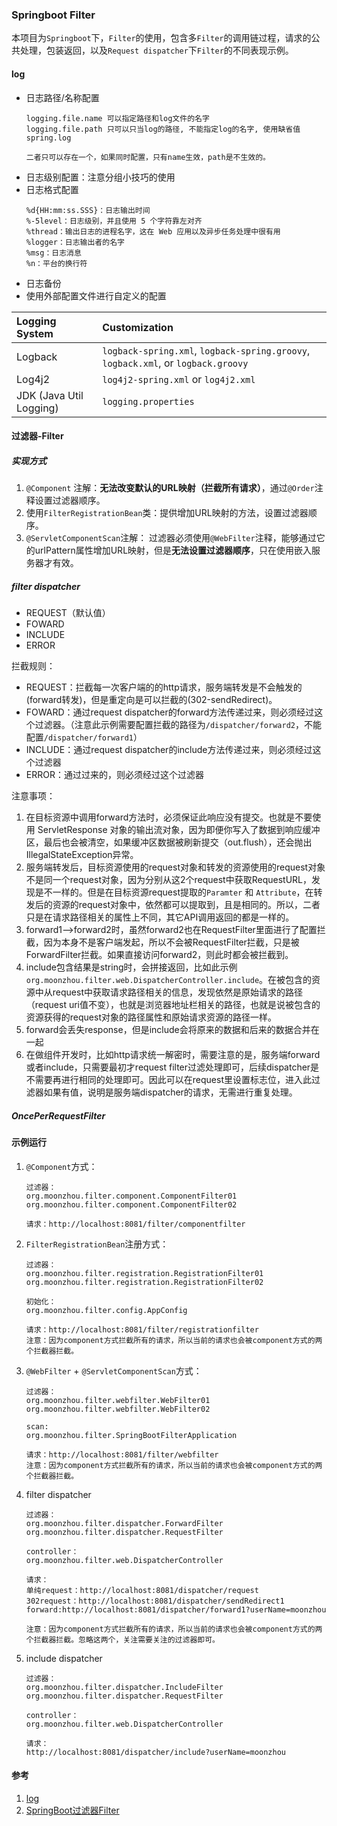 ### Springboot Filter
本项目为`Springboot`下，`Filter`的使用，包含多`Filter`的调用链过程，请求的公共处理，包装返回，以及`Request dispatcher`下`Filter`的不同表现示例。

#### log
* 日志路径/名称配置
    ```
    logging.file.name 可以指定路径和log文件的名字
    logging.file.path 只可以只当log的路径, 不能指定log的名字, 使用缺省值spring.log
    
    二者只可以存在一个，如果同时配置，只有name生效，path是不生效的。
    ```
* 日志级别配置：注意分组小技巧的使用
* 日志格式配置
    ```
    %d{HH:mm:ss.SSS}：日志输出时间
    %-5level：日志级别，并且使用 5 个字符靠左对齐
    %thread：输出日志的进程名字，这在 Web 应用以及异步任务处理中很有用
    %logger：日志输出者的名字
    %msg：日志消息
    %n：平台的换行符
    ```
* 日志备份
* 使用外部配置文件进行自定义的配置

| Logging System          | Customization                                                |
| :---------------------- | :----------------------------------------------------------- |
| Logback                 | `logback-spring.xml`, `logback-spring.groovy`, `logback.xml`, or `logback.groovy` |
| Log4j2                  | `log4j2-spring.xml` or `log4j2.xml`                          |
| JDK (Java Util Logging) | `logging.properties`                                         |

#### 过滤器-Filter
##### 实现方式
1. `@Component` 注解：**无法改变默认的URL映射（拦截所有请求）**，通过`@Order`注释设置过滤器顺序。
1. 使用`FilterRegistrationBean`类：提供增加URL映射的方法，设置过滤器顺序。
1. `@ServletComponentScan`注解： 过滤器必须使用`@WebFilter`注释，能够通过它的urlPattern属性增加URL映射，但是**无法设置过滤器顺序**，只在使用嵌入服务器才有效。

##### filter dispatcher
* REQUEST（默认值）
* FOWARD
* INCLUDE
* ERROR

拦截规则：
- REQUEST：拦截每一次客户端的的http请求，服务端转发是不会触发的(forward转发)，但是重定向是可以拦截的(302-sendRedirect)。
- FOWARD：通过request dispatcher的forward方法传递过来，则必须经过这个过滤器。（注意此示例需要配置拦截的路径为`/dispatcher/forward2`，不能配置`/dispatcher/forward1`）
- INCLUDE：通过request dispatcher的include方法传递过来，则必须经过这个过滤器
- ERROR：通过<error-page>过来的，则必须经过这个过滤器

注意事项：   
1. 在目标资源中调用forward方法时，必须保证此响应没有提交。也就是不要使用 ServletResponse 对象的输出流对象，因为即便你写入了数据到响应缓冲区，最后也会被清空，如果缓冲区数据被刷新提交（out.flush），还会抛出IllegalStateException异常。
1. 服务端转发后，目标资源使用的request对象和转发的资源使用的request对象不是同一个request对象，因为分别从这2个request中获取RequestURL，发现是不一样的。但是在目标资源request提取的`Paramter` 和 `Attribute`，在转发后的资源的request对象中，依然都可以提取到，且是相同的。所以，二者只是在请求路径相关的属性上不同，其它API调用返回的都是一样的。
1. forward1-->forward2时，虽然forward2也在RequestFilter里面进行了配置拦截，因为本身不是客户端发起，所以不会被RequestFilter拦截，只是被ForwardFilter拦截。如果直接访问forward2，则此时都会被拦截到。
1. include包含结果是string时，会拼接返回，比如此示例`org.moonzhou.filter.web.DispatcherController.include`。在被包含的资源中从request中获取请求路径相关的信息，发现依然是原始请求的路径（request uri值不变），也就是浏览器地址栏相关的路径，也就是说被包含的资源获得的request对象的路径属性和原始请求资源的路径一样。
1. forward会丢失response，但是include会将原来的数据和后来的数据合并在一起
1. 在做组件开发时，比如http请求统一解密时，需要注意的是，服务端forward或者include，只需要最初才request filter过滤处理即可，后续dispatcher是不需要再进行相同的处理即可。因此可以在request里设置标志位，进入此过滤器如果有值，说明是服务端dispatcher的请求，无需进行重复处理。


##### OncePerRequestFilter

#### 示例运行
1. `@Component`方式：
    ```
    过滤器：
    org.moonzhou.filter.component.ComponentFilter01
    org.moonzhou.filter.component.ComponentFilter02
    
    请求：http://localhost:8081/filter/componentfilter
    ```
1. `FilterRegistrationBean`注册方式：
    ```
    过滤器：
    org.moonzhou.filter.registration.RegistrationFilter01
    org.moonzhou.filter.registration.RegistrationFilter02
    
    初始化：
    org.moonzhou.filter.config.AppConfig
   
    请求：http://localhost:8081/filter/registrationfilter
    注意：因为component方式拦截所有的请求，所以当前的请求也会被component方式的两个拦截器拦截。
    ```
1. `@WebFilter` + `@ServletComponentScan`方式：
    ```
    过滤器：
    org.moonzhou.filter.webfilter.WebFilter01
    org.moonzhou.filter.webfilter.WebFilter02
   
    scan:
    org.moonzhou.filter.SpringBootFilterApplication
    
    请求：http://localhost:8081/filter/webfilter
    注意：因为component方式拦截所有的请求，所以当前的请求也会被component方式的两个拦截器拦截。
    ```
1. filter dispatcher
    ```
    过滤器：
    org.moonzhou.filter.dispatcher.ForwardFilter
    org.moonzhou.filter.dispatcher.RequestFilter
    
    controller：
    org.moonzhou.filter.web.DispatcherController
    
    请求：
    单纯request：http://localhost:8081/dispatcher/request
    302request：http://localhost:8081/dispatcher/sendRedirect1
    forward:http://localhost:8081/dispatcher/forward1?userName=moonzhou
    
    注意：因为component方式拦截所有的请求，所以当前的请求也会被component方式的两个拦截器拦截。忽略这两个，关注需要关注的过滤器即可。
    ```
1. include dispatcher
    ```
    过滤器：
    org.moonzhou.filter.dispatcher.IncludeFilter
    org.moonzhou.filter.dispatcher.RequestFilter
    
    controller：
    org.moonzhou.filter.web.DispatcherController
    
    请求：
    http://localhost:8081/dispatcher/include?userName=moonzhou
    ```

#### 参考
1. [log](https://devdocs.io/spring_boot/spring-boot-features#boot-features-logging)
1. [SpringBoot过滤器Filter](https://www.jdon.com/springboot/spring-filter.html)